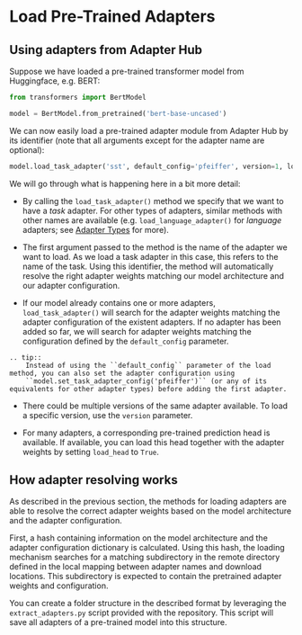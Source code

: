 # Load Pre-Trained Adapters

## Using adapters from Adapter Hub

Suppose we have loaded a pre-trained transformer model from Huggingface, e.g. BERT:

```python
from transformers import BertModel

model = BertModel.from_pretrained('bert-base-uncased')
```

We can now easily load a pre-trained adapter module from Adapter Hub by its identifier (note that all arguments except for the adapter name are optional):

```python
model.load_task_adapter('sst', default_config='pfeiffer', version=1, load_head=True)
```

We will go through what is happening here in a bit more detail:

- By calling the `load_task_adapter()` method we specify that we want to have a *task* adapter. For other types of adapters, similar
methods with other names are available (e.g. `load_language_adapter()` for *language* adapters; see [Adapter Types](/adapter_types) for more).

- The first argument passed to the method is the name of the adapter we want to load. As we load a task adapter in this case,
this refers to the name of the task. Using this identifier, the method will automatically resolve the right adapter weights
matching our model architecture and our adapter configuration.

- If our model already contains one or more adapters, `load_task_adapter()` will search for the adapter weights matching the
adapter configuration of the existent adapters. If no adapter has been added so far, we will search for adapter weights
matching the configuration defined by the `default_config` parameter.

```eval_rst
.. tip::
    Instead of using the ``default_config`` parameter of the load method, you can also set the adapter configuration using
    ``model.set_task_adapter_config('pfeiffer')`` (or any of its equivalents for other adapter types) before adding the first adapter.
```

- There could be multiple versions of the same adapter available. To load a specific version, use the `version` parameter.

- For many adapters, a corresponding pre-trained prediction head is available. If available, you can load this head together
with the adapter weights by setting `load_head` to `True`.

## How adapter resolving works

As described in the previous section, the methods for loading adapters are able to resolve the correct adapter weights
based on the model architecture and the adapter configuration.

First, a hash containing information on the model architecture and the adapter configuration dictionary is calculated.
Using this hash, the loading mechanism searches for a matching subdirectory in the remote directory defined in the local
mapping between adapter names and download locations. This subdirectory is expected to contain the pretrained adapter weights
and configuration.

You can create a folder structure in the described format by leveraging the `extract_adapters.py` script provided with the repository.
This script will save all adapters of a pre-trained model into this structure.
